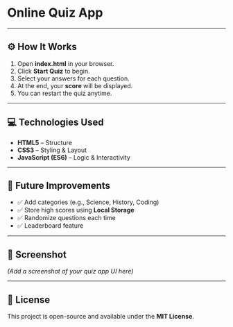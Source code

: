 # Online Quiz App

---

## ⚙️ How It Works  
1. Open **index.html** in your browser.  
2. Click **Start Quiz** to begin.  
3. Select your answers for each question.  
4. At the end, your **score** will be displayed.  
5. You can restart the quiz anytime.  

---

## 💻 Technologies Used  
- **HTML5** – Structure  
- **CSS3** – Styling & Layout  
- **JavaScript (ES6)** – Logic & Interactivity  

---

## 🎯 Future Improvements  
- ✅ Add categories (e.g., Science, History, Coding)  
- ✅ Store high scores using **Local Storage**  
- ✅ Randomize questions each time  
- ✅ Leaderboard feature  

---

## 📸 Screenshot  
*(Add a screenshot of your quiz app UI here)*  

---

## 📜 License  
This project is open-source and available under the **MIT License**.  
